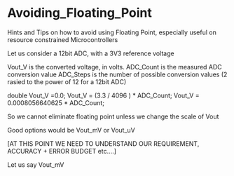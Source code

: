 # Avoiding_Floating_Point
Hints and Tips on how to avoid using Floating Point, especially useful on resource constrained Microcontrollers

Let us consider a 12bit ADC, with a 3V3 reference voltage

Vout_V is the converted voltage, in volts.
ADC_Count is the measured ADC conversion value
ADC_Steps is the number of possible conversion values  (2 rasied to the power of 12 for a 12bit ADC)

double Vout_V =0.0;
Vout_V = (3.3 / 4096 ) * ADC_Count;
Vout_V = 0.0008056640625 * ADC_Count;

So we cannot eliminate floating point unless we change the scale of Vout

Good options would be Vout_mV or Vout_uV

[AT THIS POINT WE NEED TO UNDERSTAND OUR REQUIREMENT, ACCURACY + ERROR BUDGET etc....]

Let us say 
Vout_mV


